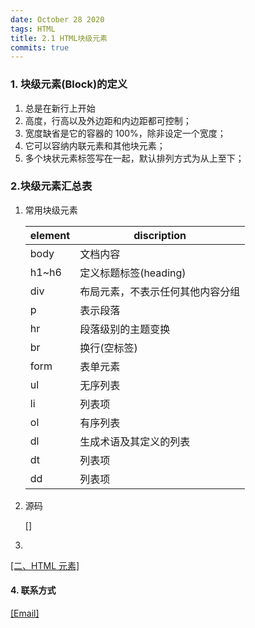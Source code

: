 ```yaml
---
date: October 28 2020
tags: HTML
title: 2.1 HTML块级元素
commits: true
---
```



### 1. 块级元素(Block)的定义

1. 总是在新行上开始
2. 高度，行高以及外边距和内边距都可控制；
3. 宽度缺省是它的容器的 100%，除非设定一个宽度；
4. 它可以容纳内联元素和其他块元素；
5. 多个块状元素标签写在一起，默认排列方式为从上至下；

### 2.块级元素汇总表

1. 常用块级元素

   | element | discription                      |
   | ------- | -------------------------------- |
   | body    | 文档内容                         |
   | h1~h6   | 定义标题标签(heading)            |
   | div     | 布局元素，不表示任何其他内容分组 |
   | p       | 表示段落                         |
   | hr      | 段落级别的主题变换               |
   | br      | 换行(空标签)                     |
   | form    | 表单元素                         |
   | ul      | 无序列表                         |
   | li      | 列表项                           |
   | ol      | 有序列表                         |
   | dl      | 生成术语及其定义的列表           |
   | dt      | 列表项                           |
   | dd      | 列表项                           |

2. 源码

   [[]]()

3. 

[[二、HTML 元素]](https://web-oyster.github.io/2020/10/28/HTML/Tutorial/%E5%9B%9B%E3%80%81HTML%20%E5%85%83%E7%B4%A0/)

#### 4. 联系方式

[[Email]](yuanmin8888@outlook.com)
